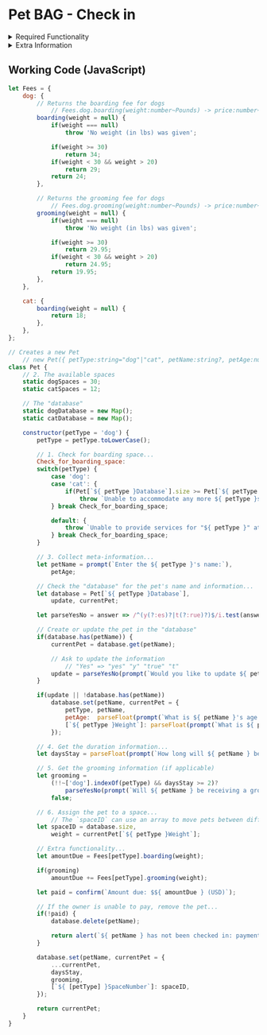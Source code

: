 # Pet BAG - Check in

<details>
<summary>Required Functionality</summary>

1. Determine if the pet is a _dog_ or a _cat_ and check for boarding space
2. There are __30 spaces for dogs__ and __12 for cats__
    - Pet BAG will need to be able to adjust these counts
as the shop grows
3. If there is space for a new pet, collect the appropriate information
    - For returning pets, update the information as needed
4. Gather information on the length of the stay
5. Determine if the pet owner would like the pet to be groomed
    - __Only dogs can be groomed__ and only if they stay __two or more days__
6. Assign the pet to a space

</details>

<details>
<summary>Extra Information</summary>

| Type of Pet        | Daily Boarding Fee | Grooming Fee     |
| ------------------ | ------------------ | ---------------- |
| Dog &ge; 30lbs     | $34<sup>00</sup>   | $29<sup>95</sup> |
| Dog 20&mdash;30lbs | $29<sup>00</sup>   | $24<sup>95</sup> |
| Dog &lt; 20lbs     | $24<sup>00</sup>   | $19<sup>95</sup> |
| Cat                | $18<sup>00</sup>   |                  |

</details>

## Working Code (JavaScript)

```javascript
let Fees = {
    dog: {
        // Returns the boarding fee for dogs
            // Fees.dog.boarding(weight:number~Pounds) -> price:number~USD
        boarding(weight = null) {
            if(weight === null)
                throw 'No weight (in lbs) was given';

            if(weight >= 30)
                return 34;
            if(weight < 30 && weight > 20)
                return 29;
            return 24;
        },

        // Returns the grooming fee for dogs
            // Fees.dog.grooming(weight:number~Pounds) -> price:number~USD
        grooming(weight = null) {
            if(weight === null)
                throw 'No weight (in lbs) was given';

            if(weight >= 30)
                return 29.95;
            if(weight < 30 && weight > 20)
                return 24.95;
            return 19.95;
        },
    },

    cat: {
        boarding(weight = null) {
            return 18;
        },
    },
};

// Creates a new Pet
    // new Pet({ petType:string="dog"|"cat", petName:string?, petAge:number? })
class Pet {
    // 2. The available spaces
    static dogSpaces = 30;
    static catSpaces = 12;

    // The "database"
    static dogDatabase = new Map();
    static catDatabase = new Map();

    constructor(petType = 'dog') {
        petType = petType.toLowerCase();

        // 1. Check for boarding space...
        Check_for_boarding_space:
        switch(petType) {
            case 'dog':
            case 'cat': {
                if(Pet[`${ petType }Database`].size >= Pet[`${ petType }Spaces`])
                    throw `Unable to accommodate any more ${ petType }s at this time`;
            } break Check_for_boarding_space;

            default: {
                throw `Unable to provide services for "${ petType }" at tis time`;
            } break Check_for_boarding_space;
        }

        // 3. Collect meta-information...
        let petName = prompt(`Enter the ${ petType }'s name:`),
            petAge;

        // Check the "database" for the pet's name and information...
        let database = Pet[`${ petType }Database`],
            update, currentPet;

        let parseYesNo = answer => /^(y(?:es)?|t(?:rue)?)$/i.test(answer);

        // Create or update the pet in the "database"
        if(database.has(petName)) {
            currentPet = database.get(petName);

            // Ask to update the information
                // "Yes" => "yes" "y" "true" "t"
            update = parseYesNo(prompt(`Would you like to update ${ petName }'s information?`, 'yes'));
        }

        if(update || !database.has(petName))
            database.set(petName, currentPet = {
                petType, petName,
                petAge:  parseFloat(prompt(`What is ${ petName }'s age (in years)?`, currentPet?.petAge ?? 0)),
                [`${ petType }Weight`]: parseFloat(prompt(`What is ${ petName }'s weight (in pounds)?`, currentPet?.[`${ petType }Weight`] ?? 0)),
            });

        // 4. Get the duration information...
        let daysStay = parseFloat(prompt(`How long will ${ petName } be staying (in days)?`, 1));

        // 5. Get the grooming information (if applicable)
        let grooming =
            (!!~['dog'].indexOf(petType) && daysStay >= 2)?
                parseYesNo(prompt(`Will ${ petName } be receiving a groom during their stay?`, 'yes')):
            false;

        // 6. Assign the pet to a space...
            // The `spaceID` can use an array to move pets between different spaces...
        let spaceID = database.size,
            weight = currentPet[`${ petType }Weight`];

        // Extra functionality...
        let amountDue = Fees[petType].boarding(weight);

        if(grooming)
            amountDue += Fees[petType].grooming(weight);

        let paid = confirm(`Amount due: $${ amountDue } (USD)`);

        // If the owner is unable to pay, remove the pet...
        if(!paid) {
            database.delete(petName);

            return alert(`${ petName } has not been checked in: payment error`);
        }

        database.set(petName, currentPet = {
            ...currentPet,
            daysStay,
            grooming,
            [`${ [petType] }SpaceNumber`]: spaceID,
        });

        return currentPet;
    }
}
```
